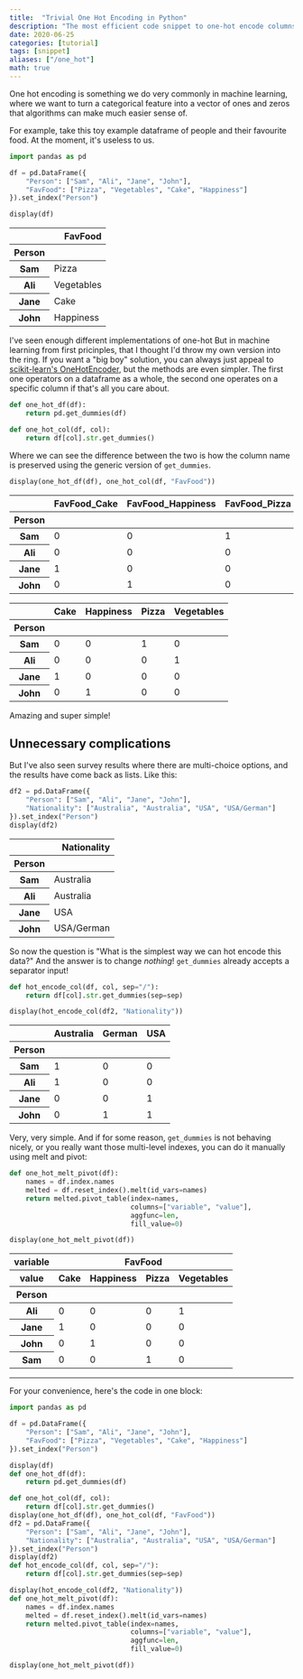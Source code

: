 ```yaml
---
title:  "Trivial One Hot Encoding in Python"
description: "The most efficient code snippet to one-hot encode columns"
date: 2020-06-25
categories: [tutorial]
tags: [snippet]
aliases: ["/one_hot"]
math: true
---
```



One hot encoding is something we do very commonly in machine learning, where we want to turn a categorical feature into a vector of ones and zeros that algorithms can make much easier sense of. 

For example, take this toy example dataframe of people and their favourite food. At the moment, it's useless to us.



<div class=" width-59" markdown=1>

```python
import pandas as pd

df = pd.DataFrame({
    "Person": ["Sam", "Ali", "Jane", "John"], 
    "FavFood": ["Pizza", "Vegetables", "Cake", "Happiness"]
}).set_index("Person")

display(df)
```

</div>



<div>

<table class="table-auto table dataframe">
  <thead>
    <tr style="text-align: right;">
      <th></th>
      <th>FavFood</th>
    </tr>
    <tr>
      <th>Person</th>
      <th></th>
    </tr>
  </thead>
  <tbody>
    <tr>
      <th>Sam</th>
      <td>Pizza</td>
    </tr>
    <tr>
      <th>Ali</th>
      <td>Vegetables</td>
    </tr>
    <tr>
      <th>Jane</th>
      <td>Cake</td>
    </tr>
    <tr>
      <th>John</th>
      <td>Happiness</td>
    </tr>
  </tbody>
</table>
</div>


I've seen enough different implementations of one-hot But in machine learning from first pricinples, that I thought I'd throw my own version into the ring. If you want a "big boy" solution, you can always just appeal to [scikit-learn's OneHotEncoder](https://scikit-learn.org/stable/modules/generated/sklearn.preprocessing.OneHotEncoder.html), but the methods are even simpler. The first one operators on a dataframe as a whole, the second one operates on a specific column if that's all you care about.



<div class="reduced-code width-36" markdown=1>

```python
def one_hot_df(df):
    return pd.get_dummies(df)

def one_hot_col(df, col):
    return df[col].str.get_dummies()
```

</div>




Where we can see the difference between the two is how the column name is preserved using the generic version of `get_dummies`.



<div class="reduced-code width-51" markdown=1>

```python
display(one_hot_df(df), one_hot_col(df, "FavFood"))
```

</div>



<div>

<table class="table-auto table dataframe">
  <thead>
    <tr style="text-align: right;">
      <th></th>
      <th>FavFood_Cake</th>
      <th>FavFood_Happiness</th>
      <th>FavFood_Pizza</th>
      <th>FavFood_Vegetables</th>
    </tr>
    <tr>
      <th>Person</th>
      <th></th>
      <th></th>
      <th></th>
      <th></th>
    </tr>
  </thead>
  <tbody>
    <tr>
      <th>Sam</th>
      <td>0</td>
      <td>0</td>
      <td>1</td>
      <td>0</td>
    </tr>
    <tr>
      <th>Ali</th>
      <td>0</td>
      <td>0</td>
      <td>0</td>
      <td>1</td>
    </tr>
    <tr>
      <th>Jane</th>
      <td>1</td>
      <td>0</td>
      <td>0</td>
      <td>0</td>
    </tr>
    <tr>
      <th>John</th>
      <td>0</td>
      <td>1</td>
      <td>0</td>
      <td>0</td>
    </tr>
  </tbody>
</table>
</div>



<div>

<table class="table-auto table dataframe">
  <thead>
    <tr style="text-align: right;">
      <th></th>
      <th>Cake</th>
      <th>Happiness</th>
      <th>Pizza</th>
      <th>Vegetables</th>
    </tr>
    <tr>
      <th>Person</th>
      <th></th>
      <th></th>
      <th></th>
      <th></th>
    </tr>
  </thead>
  <tbody>
    <tr>
      <th>Sam</th>
      <td>0</td>
      <td>0</td>
      <td>1</td>
      <td>0</td>
    </tr>
    <tr>
      <th>Ali</th>
      <td>0</td>
      <td>0</td>
      <td>0</td>
      <td>1</td>
    </tr>
    <tr>
      <th>Jane</th>
      <td>1</td>
      <td>0</td>
      <td>0</td>
      <td>0</td>
    </tr>
    <tr>
      <th>John</th>
      <td>0</td>
      <td>1</td>
      <td>0</td>
      <td>0</td>
    </tr>
  </tbody>
</table>
</div>


Amazing and super simple!

## Unnecessary complications

But I've also seen survey results where there are multi-choice options, and the results have come back as lists. Like this:



<div class=" width-66" markdown=1>

```python
df2 = pd.DataFrame({
    "Person": ["Sam", "Ali", "Jane", "John"], 
    "Nationality": ["Australia", "Australia", "USA", "USA/German"]
}).set_index("Person")
display(df2)
```

</div>



<div>

<table class="table-auto table dataframe">
  <thead>
    <tr style="text-align: right;">
      <th></th>
      <th>Nationality</th>
    </tr>
    <tr>
      <th>Person</th>
      <th></th>
    </tr>
  </thead>
  <tbody>
    <tr>
      <th>Sam</th>
      <td>Australia</td>
    </tr>
    <tr>
      <th>Ali</th>
      <td>Australia</td>
    </tr>
    <tr>
      <th>Jane</th>
      <td>USA</td>
    </tr>
    <tr>
      <th>John</th>
      <td>USA/German</td>
    </tr>
  </tbody>
</table>
</div>


So now the question is "What is the simplest way we can hot encode this data?" And the answer is to change *nothing*! `get_dummies` already accepts a separator input!



<div class="reduced-code width-43" markdown=1>

```python
def hot_encode_col(df, col, sep="/"):
    return df[col].str.get_dummies(sep=sep)

display(hot_encode_col(df2, "Nationality"))
```

</div>



<div>

<table class="table-auto table dataframe">
  <thead>
    <tr style="text-align: right;">
      <th></th>
      <th>Australia</th>
      <th>German</th>
      <th>USA</th>
    </tr>
    <tr>
      <th>Person</th>
      <th></th>
      <th></th>
      <th></th>
    </tr>
  </thead>
  <tbody>
    <tr>
      <th>Sam</th>
      <td>1</td>
      <td>0</td>
      <td>0</td>
    </tr>
    <tr>
      <th>Ali</th>
      <td>1</td>
      <td>0</td>
      <td>0</td>
    </tr>
    <tr>
      <th>Jane</th>
      <td>0</td>
      <td>0</td>
      <td>1</td>
    </tr>
    <tr>
      <th>John</th>
      <td>0</td>
      <td>1</td>
      <td>1</td>
    </tr>
  </tbody>
</table>
</div>


Very, very simple. And if for some reason, `get_dummies` is not behaving nicely, or you really want those multi-level indexes, you can do it manually using melt and pivot:



<div class=" width-61" markdown=1>

```python
def one_hot_melt_pivot(df):
    names = df.index.names
    melted = df.reset_index().melt(id_vars=names)
    return melted.pivot_table(index=names, 
                              columns=["variable", "value"], 
                              aggfunc=len, 
                              fill_value=0)

display(one_hot_melt_pivot(df))
```

</div>



<div>

<table class="table-auto table dataframe">
  <thead>
    <tr>
      <th>variable</th>
      <th colspan="4" halign="left">FavFood</th>
    </tr>
    <tr>
      <th>value</th>
      <th>Cake</th>
      <th>Happiness</th>
      <th>Pizza</th>
      <th>Vegetables</th>
    </tr>
    <tr>
      <th>Person</th>
      <th></th>
      <th></th>
      <th></th>
      <th></th>
    </tr>
  </thead>
  <tbody>
    <tr>
      <th>Ali</th>
      <td>0</td>
      <td>0</td>
      <td>0</td>
      <td>1</td>
    </tr>
    <tr>
      <th>Jane</th>
      <td>1</td>
      <td>0</td>
      <td>0</td>
      <td>0</td>
    </tr>
    <tr>
      <th>John</th>
      <td>0</td>
      <td>1</td>
      <td>0</td>
      <td>0</td>
    </tr>
    <tr>
      <th>Sam</th>
      <td>0</td>
      <td>0</td>
      <td>1</td>
      <td>0</td>
    </tr>
  </tbody>
</table>
</div>


******

For your convenience, here's the code in one block:

```python
import pandas as pd

df = pd.DataFrame({
    "Person": ["Sam", "Ali", "Jane", "John"], 
    "FavFood": ["Pizza", "Vegetables", "Cake", "Happiness"]
}).set_index("Person")

display(df)
def one_hot_df(df):
    return pd.get_dummies(df)

def one_hot_col(df, col):
    return df[col].str.get_dummies()
display(one_hot_df(df), one_hot_col(df, "FavFood"))
df2 = pd.DataFrame({
    "Person": ["Sam", "Ali", "Jane", "John"], 
    "Nationality": ["Australia", "Australia", "USA", "USA/German"]
}).set_index("Person")
display(df2)
def hot_encode_col(df, col, sep="/"):
    return df[col].str.get_dummies(sep=sep)

display(hot_encode_col(df2, "Nationality"))
def one_hot_melt_pivot(df):
    names = df.index.names
    melted = df.reset_index().melt(id_vars=names)
    return melted.pivot_table(index=names, 
                              columns=["variable", "value"], 
                              aggfunc=len, 
                              fill_value=0)

display(one_hot_melt_pivot(df))
```